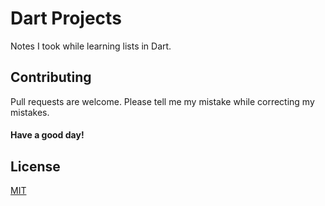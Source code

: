# Dart Projects

Notes I took while learning lists in Dart.

## Contributing

Pull requests are welcome. Please tell me my mistake while correcting my mistakes.

#### Have a good day!

## License

[MIT](https://choosealicense.com/licenses/mit/)
